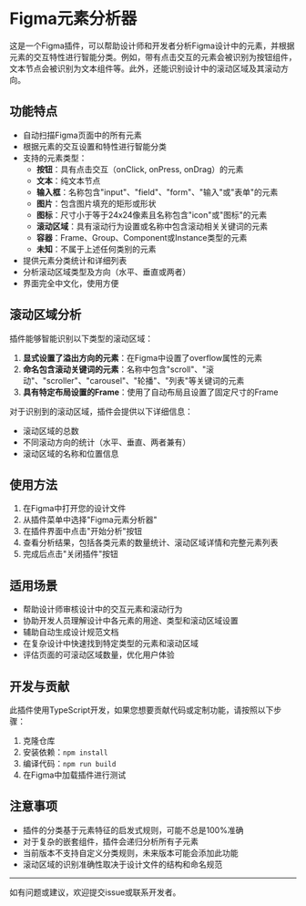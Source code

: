 # Figma元素分析器

这是一个Figma插件，可以帮助设计师和开发者分析Figma设计中的元素，并根据元素的交互特性进行智能分类。例如，带有点击交互的元素会被识别为按钮组件，文本节点会被识别为文本组件等。此外，还能识别设计中的滚动区域及其滚动方向。

## 功能特点

- 自动扫描Figma页面中的所有元素
- 根据元素的交互设置和特性进行智能分类
- 支持的元素类型：
  - **按钮**：具有点击交互（onClick, onPress, onDrag）的元素
  - **文本**：纯文本节点
  - **输入框**：名称包含"input"、"field"、"form"、"输入"或"表单"的元素
  - **图片**：包含图片填充的矩形或形状
  - **图标**：尺寸小于等于24x24像素且名称包含"icon"或"图标"的元素
  - **滚动区域**：具有滚动行为设置或名称中包含滚动相关关键词的元素
  - **容器**：Frame、Group、Component或Instance类型的元素
  - **未知**：不属于上述任何类别的元素
- 提供元素分类统计和详细列表
- 分析滚动区域类型及方向（水平、垂直或两者）
- 界面完全中文化，使用方便

## 滚动区域分析

插件能够智能识别以下类型的滚动区域：

1. **显式设置了溢出方向的元素**：在Figma中设置了overflow属性的元素
2. **命名包含滚动关键词的元素**：名称中包含"scroll"、"滚动"、"scroller"、"carousel"、"轮播"、"列表"等关键词的元素
3. **具有特定布局设置的Frame**：使用了自动布局且设置了固定尺寸的Frame

对于识别到的滚动区域，插件会提供以下详细信息：
- 滚动区域的总数
- 不同滚动方向的统计（水平、垂直、两者兼有）
- 滚动区域的名称和位置信息

## 使用方法

1. 在Figma中打开您的设计文件
2. 从插件菜单中选择"Figma元素分析器"
3. 在插件界面中点击"开始分析"按钮
4. 查看分析结果，包括各类元素的数量统计、滚动区域详情和完整元素列表
5. 完成后点击"关闭插件"按钮

## 适用场景

- 帮助设计师审核设计中的交互元素和滚动行为
- 协助开发人员理解设计中各元素的用途、类型和滚动区域设置
- 辅助自动生成设计规范文档
- 在复杂设计中快速找到特定类型的元素和滚动区域
- 评估页面的可滚动区域数量，优化用户体验

## 开发与贡献

此插件使用TypeScript开发，如果您想要贡献代码或定制功能，请按照以下步骤：

1. 克隆仓库
2. 安装依赖：`npm install`
3. 编译代码：`npm run build`
4. 在Figma中加载插件进行测试

## 注意事项

- 插件的分类基于元素特征的启发式规则，可能不总是100%准确
- 对于复杂的嵌套组件，插件会递归分析所有子元素
- 当前版本不支持自定义分类规则，未来版本可能会添加此功能
- 滚动区域的识别准确性取决于设计文件的结构和命名规范

---

如有问题或建议，欢迎提交issue或联系开发者。
